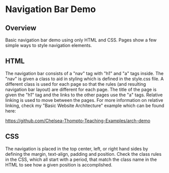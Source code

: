 # Navigation Bar Demo

## Overview

Basic navigation bar demo using only HTML and CSS. Pages show a few simple ways to style navigation elements.

## HTML

The navigation bar consists of a "nav" tag with "h1" and "a" tags inside. The "nav" is given a class to aid in styling which is defined in the style.css file. A different class is used for each page so that the rules (and resulting navigation bar layout) are different for each page. The title of the page is given the "h1" tag and the links to the other pages use the "a" tags. Relative linking is used to move between the pages. For more information on relative linking, check my "Basic Website Architecture" example which can be found here:

https://github.com/Chelsea-Thompto-Teaching-Examples/arch-demo

## CSS

The navigation is placed in the top center, left, or right hand sides by defining the margin, text-align, padding and position. Check the class rules in the CSS, which all start with a period, that match the class name in the HTML to see how a given position is accomplished. 